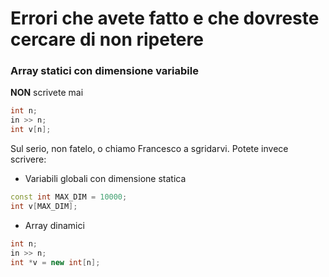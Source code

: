 # Errori che avete fatto e che dovreste cercare di non ripetere

### Array statici con dimensione variabile
__NON__ scrivete mai

```cpp
int n;
in >> n;
int v[n];
```

Sul serio, non fatelo, o chiamo Francesco a sgridarvi. Potete invece scrivere:

* Variabili globali con dimensione statica
```cpp
const int MAX_DIM = 10000;
int v[MAX_DIM];
```

* Array dinamici

```cpp
int n;
in >> n;
int *v = new int[n];
```
